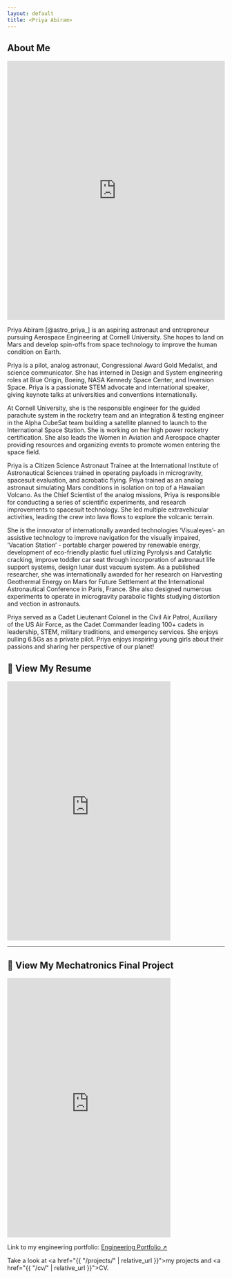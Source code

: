 ```yaml
---
layout: default
title: <Priya Abiram>
---
```


## About Me


<iframe
    src="https://drive.google.com/file/d/1TltV-24H376V-wQa9ykss8cXSDyaMQWB/preview"
    width="100%"
    height="600px"
    style="border:none;"
    allowfullscreen
  ></iframe>
</div> 
 
Priya Abiram [@astro_priya_] is an aspiring astronaut and entrepreneur pursuing Aerospace Engineering at Cornell University. She hopes to land on Mars and develop spin-offs from space technology to improve the human condition on Earth.



Priya is a pilot, analog astronaut, Congressional Award Gold Medalist, and science communicator. She has interned in Design and System engineering roles at Blue Origin, Boeing, NASA Kennedy Space Center, and Inversion Space. Priya is a passionate STEM advocate and international speaker, giving keynote talks at universities and conventions internationally.



At Cornell University, she is the responsible engineer for the guided parachute system in the rocketry team and an integration & testing engineer in the Alpha CubeSat team building a satellite planned to launch to the International Space Station. She is working on her high power rocketry certification. She also leads the Women in Aviation and Aerospace chapter providing resources and organizing events to promote women entering the space field.



Priya is a Citizen Science Astronaut Trainee at the International Institute of Astronautical Sciences trained in operating payloads in microgravity, spacesuit evaluation, and acrobatic flying. Priya trained as an analog astronaut simulating Mars conditions in isolation on top of a Hawaiian Volcano. As the Chief Scientist of the analog missions, Priya is responsible for conducting a series of scientific experiments, and research improvements to spacesuit technology. She led multiple extravehicular activities, leading the crew into lava flows to explore the volcanic terrain. 



She is the innovator of internationally awarded technologies ‘Visualeyes’- an assistive technology to improve navigation for the visually impaired, ‘Vacation Station’ - portable charger powered by renewable energy, development of eco-friendly plastic fuel utilizing Pyrolysis and Catalytic cracking, improve toddler car seat through incorporation of astronaut life support systems, design lunar dust vacuum system. As a published researcher, she was internationally awarded for her research on Harvesting Geothermal Energy on Mars for Future Settlement at the International Astronautical Conference in Paris, France. She also designed numerous experiments to operate in microgravity parabolic flights studying distortion and vection in astronauts. 



Priya served as a Cadet Lieutenant Colonel in the Civil Air Patrol, Auxiliary of the US Air Force, as the Cadet Commander leading 100+ cadets in leadership, STEM, military traditions, and emergency services. She enjoys pulling 6.5Gs as a private pilot. Priya enjoys inspiring young girls about their passions and sharing her perspective of our planet! 


## 📄 View My Resume

<iframe src="https://docs.google.com/document/d/1JFM_ZKNionawO-ba4aYZ3Fu0W8wFCUeVxro6sU4Fy9o/preview" width="75%" height="600px" style="border:none;"></iframe>

---

## 🤖 View My Mechatronics Final Project

<iframe src="https://cornell-mae-ug.github.io/spring-2025-portfolio-sgb1443/mechatronics/" width="75%" height="600px" style="border:none;"></iframe>


Link to my engineering portfolio: [Engineering Portfolio ↗](https://priyaabiram.godaddysites.com/engineering-portfolio)


Take a look at <a href="{{ "/projects/" | relative_url }}">my projects</a> and <a href="{{ "/cv/" | relative_url }}">CV</a>.
